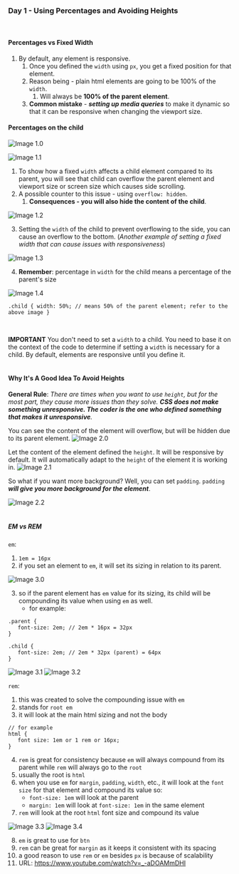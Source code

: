### Day 1 - Using Percentages and Avoiding Heights

<br/>

#### Percentages vs Fixed Width

1. By default, any element is responsive.
   1. Once you defined the `width` using `px`, you get a fixed position for that element.
   2. Reason being - plain html elements are going to be 100% of the `width`.
      1. Will always be **100% of the parent element**.
   3. **Common mistake** - **_setting up media queries_** to make it dynamic so that it can be responsive when changing the viewport size.
      <br/>

#### Percentages on the child

![Image 1.0](../dayOne_1.png)

![Image 1.1](../dayOne_2.png)

1. To show how a fixed `width` affects a child element compared to its parent, you will see that child can overflow the parent element and viewport size or screen size which causes side scrolling.
2. A possible counter to this issue - using `overflow: hidden`.
   1. **Consequences - you will also hide the content of the child**.

![Image 1.2](../dayOne_3.png)

3. Setting the `width` of the child to prevent overflowing to the side, you can cause an overflow to the bottom. (_Another example of setting a fixed width that can cause issues with responsiveness_)

![Image 1.3](../dayOne_4.png)

4. **Remember**: percentage in `width` for the child means a percentage of the parent's size

![Image 1.4](../dayOne_5.png)

`.child { width: 50%; // means 50% of the parent element; refer to the above image }`

<br/>

**IMPORTANT**
You don't need to set a `width` to a child. You need to base it on the context of the code to determine if setting a `width` is necessary for a child. By default, elements are responsive until you define it.
<br/>
<br/>

#### Why It's A Good Idea To Avoid Heights

**General Rule**:
_There are times when you want to use `height`, but for the most part, they cause more issues than they solve. **CSS does not make something unresponsive. The coder is the one who defined something that makes it unresponsive**._
<br/>

You can see the content of the element will overflow, but will be hidden due to its parent element.
![Image 2.0](../dayOne_6.png)

Let the content of the element defined the `height`. It will be responsive by default. It will automatically adapt to the `height` of the element it is working in.
![Image 2.1](../dayOne_7.png)

So what if you want more background? Well, you can set `padding`. `padding` **_will give you more background for the element_**.

![Image 2.2](../dayOne_8.png)
<br/>
<br/>

##### EM vs REM

`em`:

1. `1em = 16px`
2. if you set an element to `em`, it will set its sizing in relation to its parent.

![Image 3.0](../dayOne_9.png)

3. so if the parent element has `em` value for its sizing, its child will be compounding its value when using `em` as well.
   - for example:

```
.parent {
   font-size: 2em; // 2em * 16px = 32px
}

.child {
   font-size: 2em; // 2em * 32px (parent) = 64px
}
```

![Image 3.1](../dayOne_10.png)
![Image 3.2](../dayOne_11.png)
<br/>

`rem`:

1. this was created to solve the compounding issue with `em`
2. stands for `root em`
3. it will look at the main html sizing and not the body

```
// for example
html {
   font size: 1em or 1 rem or 16px;
}
```

4. `rem` is great for consistency because `em` will always compound from its parent while `rem` will always go to the `root`
5. usually the root is `html`
6. when you use `em` for `margin`, `padding`, `width`, etc., it will look at the `font size` for that element and compound its value so:
   - `font-size: 1em` will look at the parent
   - `margin: 1em` will look at `font-size: 1em` in the same element
7. `rem` will look at the root `html` font size and compound its value

![Image 3.3](../dayOne_12.png)
![Image 3.4](../dayOne_13.png)

8. `em` is great to use for `btn`
9. `rem` can be great for `margin` as it keeps it consistent with its spacing
10. a good reason to use `rem` or `em` besides `px` is because of scalability
11. URL: https://www.youtube.com/watch?v=_-aDOAMmDHI
    <br/>
